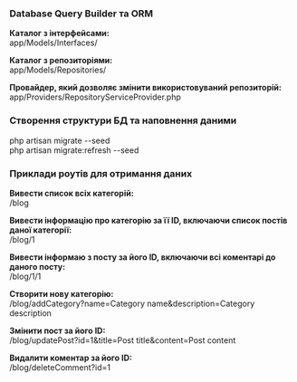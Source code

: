 ### Database Query Builder та ORM

**Каталог з інтерфейсами:**<br>
app/Models/Interfaces/

**Каталог з репозиторіями:**<br>
app/Models/Repositories/

**Провайдер, який дозволяє змінити використовуваний репозиторій:**<br>
app/Providers/RepositoryServiceProvider.php

### Створення структури БД та наповнення даними

php artisan migrate --seed <br>
php artisan migrate:refresh --seed

### Приклади роутів для отримання даних

**Вивести список всіх категорій:**<br>
/blog

**Вивести інформацію про категорію за її ID, включаючи список постів даної категорії:**<br>
/blog/1

**Вивести інформаю з посту за його ID, включаючи всі коментарі до даного посту:**<br>
/blog/1/1

**Створити нову категорію:**<br>
/blog/addCategory?name=Category name&description=Category description

**Змінити пост за його ID:**<br>
/blog/updatePost?id=1&title=Post title&content=Post content

**Видалити коментар за його ID:**<br>
/blog/deleteComment?id=1
